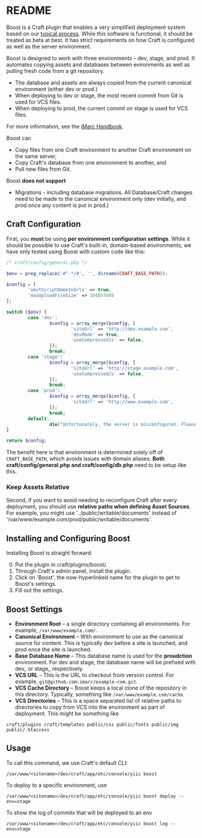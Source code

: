 README
======

Boost is a Craft plugin that enables a very simplified deployment system based on our [typical process](http://handbook.imarc.net/deployment). While this software is functional, it should be treated as beta at best. It has strict requirements on how Craft is configured as well as the server environment.

Boost is designed to work with three environments – dev, stage, and prod. It automates copying assets and databases between evironments as well as pulling fresh code from a git repository.

* The database and assets are always copied from the current canonical environment (either dev or prod.)
* When deploying to dev or stage, the most recent commit from Git is used for VCS files.
* When deploying to prod, the current commit on stage is used for VCS files.

For more information, see the [iMarc Handbook](http://handbook.imarc.net/deployment).

Boost can

* Copy files from one Craft environment to another Craft environment on the same server,
* Copy Craft's database from one environment to another, and
* Pull new files from Git.

Boost **does not support**

* Migrations - including database migrations. All Database/Craft changes need to be made to the canonical environment only (dev initially, and prod once any content is put in prod.)


Craft Configuration
-------------------

First, you **must** be using **per environment configuration settings**. While it should be possible to use Craft's built-in, domain-based environments, we have only tested using Boost with custom code like this:

```php
/* craft/config/general.php */

$env = preg_replace('#^.*/#', '', dirname(CRAFT_BASE_PATH));

$config = [
        'omitScriptNameInUrls' => true,
        'maxUploadFileSize' => 104857600
];

switch ($env) {
        case 'dev':
                $config = array_merge($config, [
                        'siteUrl' => 'http://dev.example.com',
                        'devMode' => true,
                        'useCompressedJs' => false,
                ]);
                break;
        case 'stage':
                $config = array_merge($config, [
                        'siteUrl' => 'http://stage.example.com',
                        'useCompressedJs' => false,
                ]);
                break;
        case 'prod':
                $config = array_merge($config, [
                        'siteUrl' => 'http://www.example.com',
                ]);
                break;
        default:
                die("Unfortunately, the server is misconfigured. Please review the configuration in config/general.php.");
}

return $config;
```

The benefit here is that environment is determined solely off of `CRAFT_BASE_PATH`, which avoids issues with domain aliases. **Both craft/config/general.php and craft/config/db.php** need to be setup like this.

### Keep Assets Relative

Second, if you want to avoid needing to reconfigure Craft after every deployment, you should use **relative paths when defining Asset Sources**. For example, you might use '../public/writable/documents' instead of '/var/www/example.com/prod/public/writable/documents'.


Installing and Configuring Boost
--------------------------------

Installing Boost is straight forward:

0. Put the plugin in craft/plugins/boost/.
0. Through Craft's admin panel, install the plugin.
0. Click on 'Boost', the now-hyperlinked name for the plugin to get to Boost's
   settings.
0. Fill out the settings.

Boost Settings
--------------

* **Environment Root** – a single directory containing all environments. For example, `/var/www/example.com/`.
* **Canonical Environment** – With environment to use as the canonical source for content. This is typically dev before a site is launched, and prod once the site is launched.
* **Base Database Name** – This database name is used for the **proudction** environment. For dev and stage, the database name will be prefixed with dev\_ or stage\_ respectively.
* **VCS URL** – This is the URL to checkout from version control. For example, `git@github.com:imarc/example-com.git`.
* **VCS Cache Directory** – Boost keeps a local clone of the repository in this directory. Typically, something like `/var/www/example.com/cache`.
* **VCS Directories** – This is a space separated list of relative paths to directories to copy from VCS into the environment as part of deployment. This might be something like

```
craft/plugins craft/templates public/css public/fonts public/img public/.htaccess
```

Usage
-----

To call this command, we use Craft's default CLI:

    /var/www/<sitename>/dev/craft/app/etc/console/yiic boost

To deploy to a specific environment, use

    /var/www/<sitename>/dev/craft/app/etc/console/yiic boost deploy --env=stage

To show the log of commits that will be deployed to an env

    /var/www/<sitename>/dev/craft/app/etc/console/yiic boost log --env=stage
